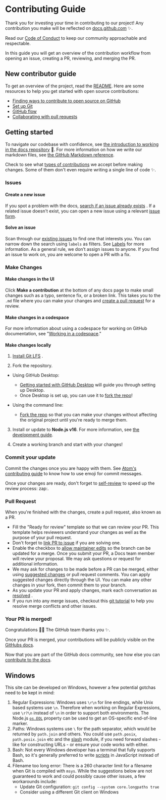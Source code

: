 # Contributing Guide

Thank you for investing your time in contributing to our project! Any contribution you make will be reflected
on [docs.github.com](https://docs.github.com/en) :sparkles:.

Read our [Code of Conduct](./code_of_conduct.md) to keep our community approachable and respectable.

In this guide you will get an overview of the contribution workflow from opening an issue, creating a PR, reviewing, and
merging the PR.

## New contributor guide

To get an overview of the project, read the [README](README.md). Here are some resources to help you get started with
open source contributions:

- [Finding ways to contribute to open source on GitHub](https://docs.github.com/en/get-started/exploring-projects-on-github/finding-ways-to-contribute-to-open-source-on-github)
- [Set up Git](https://docs.github.com/en/get-started/quickstart/set-up-git)
- [GitHub flow](https://docs.github.com/en/get-started/quickstart/github-flow)
- [Collaborating with pull requests](https://docs.github.com/en/github/collaborating-with-pull-requests)

## Getting started

To navigate our codebase with confidence,
see [the introduction to working in the docs repository](/contributing/working-in-docs-repository.md) :confetti_ball:.
For more information on how we write our markdown files,
see [the GitHub Markdown reference](contributing/content-markup-reference.md).

Check to see what [types of contributions](/contributing/types-of-contributions.md) we accept before making changes.
Some of them don't even require writing a single line of code :sparkles:.

### Issues

#### Create a new issue

If you spot a problem with the
docs, [search if an issue already exists](https://docs.github.com/en/github/searching-for-information-on-github/searching-on-github/searching-issues-and-pull-requests#search-by-the-title-body-or-comments)
. If a related issue doesn't exist, you can open a new issue using a
relevant [issue form](https://github.com/github/docs/issues/new/choose).

#### Solve an issue

Scan through our [existing issues](https://github.com/github/docs/issues) to find one that interests you. You can narrow
down the search using `labels` as filters. See [Labels](/contributing/how-to-use-labels.md) for more information. As a
general rule, we don’t assign issues to anyone. If you find an issue to work on, you are welcome to open a PR with a
fix.

### Make Changes

#### Make changes in the UI

Click **Make a contribution** at the bottom of any docs page to make small changes such as a typo, sentence fix, or a
broken link. This takes you to the `.md` file where you can make your changes and [create a pull request](#pull-request)
for a review.

#### Make changes in a codespace

For more information about using a codespace for working on GitHub documentation,
see "[Working in a codespace](https://github.com/github/docs/blob/main/contributing/codespace.md)."

#### Make changes locally

1. [Install Git LFS](https://docs.github.com/en/github/managing-large-files/versioning-large-files/installing-git-large-file-storage)
   .

2. Fork the repository.

- Using GitHub Desktop:
    - [Getting started with GitHub Desktop](https://docs.github.com/en/desktop/installing-and-configuring-github-desktop/getting-started-with-github-desktop)
      will guide you through setting up Desktop.
    - Once Desktop is set up, you can use it
      to [fork the repo](https://docs.github.com/en/desktop/contributing-and-collaborating-using-github-desktop/cloning-and-forking-repositories-from-github-desktop)!

- Using the command line:
    - [Fork the repo](https://docs.github.com/en/github/getting-started-with-github/fork-a-repo#fork-an-example-repository)
      so that you can make your changes without affecting the original project until you're ready to merge them.

3. Install or update to **Node.js v16**. For more information, see [the development guide](contributing/development.md).

4. Create a working branch and start with your changes!

### Commit your update

Commit the changes once you are happy with them.
See [Atom's contributing guide](https://github.com/atom/atom/blob/master/CONTRIBUTING.md#git-commit-messages) to know
how to use emoji for commit messages.

Once your changes are ready, don't forget to [self-review](/contributing/self-review.md) to speed up the review process:
zap:.

### Pull Request

When you're finished with the changes, create a pull request, also known as a PR.

- Fill the "Ready for review" template so that we can review your PR. This template helps reviewers understand your
  changes as well as the purpose of your pull request.
- Don't forget
  to [link PR to issue](https://docs.github.com/en/issues/tracking-your-work-with-issues/linking-a-pull-request-to-an-issue)
  if you are solving one.
- Enable the checkbox
  to [allow maintainer edits](https://docs.github.com/en/github/collaborating-with-issues-and-pull-requests/allowing-changes-to-a-pull-request-branch-created-from-a-fork)
  so the branch can be updated for a merge.
  Once you submit your PR, a Docs team member will review your proposal. We may ask questions or request for additional
  information.
- We may ask for changes to be made before a PR can be merged, either
  using [suggested changes](https://docs.github.com/en/github/collaborating-with-issues-and-pull-requests/incorporating-feedback-in-your-pull-request)
  or pull request comments. You can apply suggested changes directly through the UI. You can make any other changes in
  your fork, then commit them to your branch.
- As you update your PR and apply changes, mark each conversation
  as [resolved](https://docs.github.com/en/github/collaborating-with-issues-and-pull-requests/commenting-on-a-pull-request#resolving-conversations)
  .
- If you run into any merge issues, checkout
  this [git tutorial](https://lab.github.com/githubtraining/managing-merge-conflicts) to help you resolve merge
  conflicts and other issues.

### Your PR is merged!

Congratulations :tada::tada: The GitHub team thanks you :sparkles:.

Once your PR is merged, your contributions will be publicly visible on the [GitHubs docs](https://docs.github.com/en).

Now that you are part of the GitHub docs community, see how else you
can [contribute to the docs](/contributing/types-of-contributions.md).

## Windows

This site can be developed on Windows, however a few potential gotchas need to be kept in mind:

1. Regular Expressions: Windows uses `\r\n` for line endings, while Unix based systems use `\n`. Therefore when working
   on Regular Expressions, use `\r?\n` instead of `\n` in order to support both environments. The
   Node.js [`os.EOL`](https://nodejs.org/api/os.html#os_os_eol) property can be used to get an OS-specific end-of-line
   marker.
2. Paths: Windows systems use `\` for the path separator, which would be returned by `path.join` and others. You could
   use `path.posix`, `path.posix.join` etc and the [slash](https://ghub.io/slash) module, if you need forward slashes -
   like for constructing URLs - or ensure your code works with either.
3. Bash: Not every Windows developer has a terminal that fully supports Bash, so it's generally preferred to
   write [scripts](/script) in JavaScript instead of Bash.
4. Filename too long error: There is a 260 character limit for a filename when Git is compiled with `msys`. While the
   suggestions below are not guaranteed to work and could possibly cause other issues, a few workarounds include:
    - Update Git configuration: `git config --system core.longpaths true`
    - Consider using a different Git client on Windows
